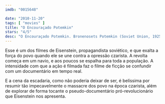 ```yaml
---
imdb: "0015648"

date: "2010-11-20"
tags: [ "movies" ]
title: "O Encouraçado Potemkin"
stars: "4/5"
desc: "O Encouraçado Potemkin. Bronenosets Potemkin (Soviet Union, 1925). Dirigido por Sergei M. Eisenstein. Escrito por Nina Agadzhanova, Nikolai Aseyev, Sergei M. Eisenstein, Sergei Tretyakov. Com Aleksandr Antonov, Vladimir Barsky, Grigori Aleksandrov, Ivan Bobrov, Mikhail Gomorov, Aleksandr Levshin, N. Poltavtseva, Konstantin Feldman, Prokopenko."
---
```

Esse é um dos filmes de Eisenstein, propagandista soviético, e que exalta a força do povo quando ele se une contra a opressão czarista. A revolta começa em um navio, e aos poucos se espalha para toda a população. A intensidade com que a ação é filmada faz o filme de ficção se confundir com um documentário em tempo real.

E a cena da escadaria, como não poderia deixar de ser, é belíssima por resumir tão impecavelmente o massacre dos povo na época czarista, além de explorar de forma tocante o pseudo-documentário pró-revolucionário que Eisenstein nos apresenta.
